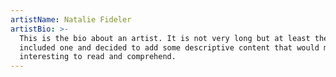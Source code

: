 ```yaml
---
artistName: Natalie Fideler
artistBio: >-
  This is the bio about an artist. It is not very long but at least they
  included one and decided to add some descriptive content that would make it
  interesting to read and comprehend.
---
```


